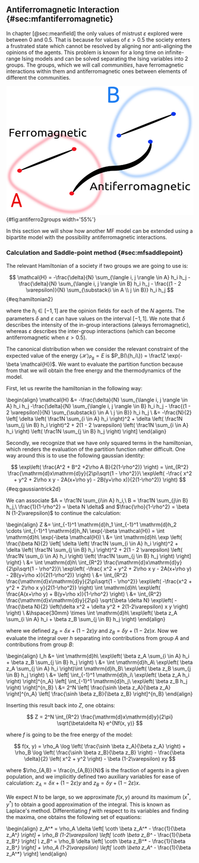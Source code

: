 
## Antiferromagnetic Interaction {#sec:mfantiferromagnetic}

In chapter [@sec:meanfield] the only values of mistrust $\varepsilon$ explored were between $0$ and $0.5$. That is because for values of $\varepsilon > 0.5$ the society enters a frustrated state which cannot be resolved by aligning nor anti-aligning the opinions of the agents. This problem is known for a long time on infinite-range Ising models and can be solved separating the Ising variables into 2 groups. The groups, which we will call *communities*, have ferromagnetic interactions within them and antiferromagnetic ones between elements of different the communities.

![Exemplification of the interactions between and inside the 2 communities in a bipartite society](images/antiferromagnetic-2groups.png){#fig:antiferro2groups width='55%'}

In this section we will show how another MF model can be extended using a bipartite model with the possibility antiferromagnetic interactions.


### Calculation and Saddle-point method {#sec:mfsaddlepoint}

The relevant Hamiltonian of a society if two groups we are going to use is:

$$  \mathcal{H} =  -\frac{\delta}{N} \sum_{\langle i, j \rangle \in A} h_i h_j -\frac{\delta}{N} \sum_{\langle i, j \rangle \in B} h_i h_j - \frac{(1 - 2 \varepsilon)}{N} \sum_{\substack{i \in A \\ j \in B}} h_i h_j $$ {#eq:hamiltonian2}

where the $h_i \in [-1, 1]$ are the opinion fields for each of the $N$ agents. The parameters $\delta$ and $\varepsilon$ can have values on the interval $[-1, 1]$. We note that $\delta$ describes the intensity of the in-group interactions (always ferromagnetic), whereas $\varepsilon$ describes the inter-group interactions (which can become antiferromagnetic when $\varepsilon > 0.5$).

The canonical distribution when we consider the relevant constraint of the expected value of the energy $\langle\mathcal{H}\rangle_{P_B} = E$ is $P_B(\{h_i\}) = \frac1Z \exp(-\beta \mathcal{H})$. We want to evaluate the partition function because from that we will obtain the free energy and the thermodynamics of the model.

First, let us rewrite the hamiltonian in the following way:

\begin{align}
  \mathcal{H} &=  -\frac{\delta}{N} \sum_{\langle i, j \rangle \in A} h_i h_j -\frac{\delta}{N} \sum_{\langle i, j \rangle \in B} h_i h_j - \frac{(1 - 2 \varepsilon)}{N} \sum_{\substack{i \in A \\ j \in B}} h_i h_j \\
  &= -\frac{N}{2} \left[ \delta \left( \frac1N \sum_{i \in A} h_i \right)^2 + \delta \left( \frac1N \sum_{j \in B} h_i \right)^2 + 2(1 - 2 \varepsilon) \left( \frac1N \sum_{i \in A} h_i \right) \left( \frac1N \sum_{j \in B} h_j \right) \right]
\end{align}

Secondly, we recognize that we have only squared terms in the hamiltonian, which renders the evaluation of the partition function rather difficult. One way around this is to use the following gaussian identity:

$$ \exp\left( \frac{A^2 + B^2 +2\rho A B}{2(1-\rho^2)} \right) = \int_{R^2} \frac{\mathrm{d}x\mathrm{d}y}{2\pi\sqrt{1 - \rho^2}}\ \exp\left( -\frac{ x^2 + y^2 + 2\rho x y - 2A(x+\rho y) - 2B(y+\rho x)}{2(1-\rho^2)} \right) $$ {#eq:gaussiantrick2d}

We can associate $A = \frac1N \sum_{i\in A} h_i,\ B = \frac1N \sum_{j\in B} h_j,\ \frac{1}{1-\rho^2} = \beta N \delta$ and $\frac{\rho}{1-\rho^2} = \beta N (1-2\varepsilon)$ to continue the calculation:

\begin{align}
    Z &= \int_{-1}^1 \mathrm{d}h_1 \int_{-1}^1 \mathrm{d}h_2 \cdots \int_{-1}^1 \mathrm{d}h_N\ \exp(-\beta \mathcal{H}) = \int \mathrm{d}h\ \exp(-\beta \mathcal{H}) \\
    &= \int \mathrm{d}h\ \exp \left\{ \frac{\beta N}{2} \left[ \delta \left( \frac1N \sum_{i \in A} h_i \right)^2 + \delta \left( \frac1N \sum_{j \in B} h_i \right)^2 + 2(1 - 2 \varepsilon) \left( \frac1N \sum_{i \in A} h_i \right) \left( \frac1N \sum_{j \in B} h_j \right) \right] \right\} \\
    &= \int \mathrm{d}h\ \int_{R^2} \frac{\mathrm{d}x\mathrm{d}y}{2\pi\sqrt{1 - \rho^2}}\ \exp\left( -\frac{ x^2 + y^2 + 2\rho x y - 2A(x+\rho y) - 2B(y+\rho x)}{2(1-\rho^2)} \right) \\
    &= \int_{R^2} \frac{\mathrm{d}x\mathrm{d}y}{2\pi\sqrt{1 - \rho^2}} \exp\left( -\frac{x^2 + y^2 + 2\rho x y}{2(1-\rho^2)} \right) \int \mathrm{d}h\ \exp\left( \frac{A(x+\rho y) + B(y+\rho x)}{1-\rho^2} \right) \\
    &= \int_{R^2} \frac{\mathrm{d}x\mathrm{d}y}{2\pi} \sqrt{\beta \delta N} \exp\left( -\frac{\beta N}{2} \left(\delta x^2 + \delta y^2 + 2(1-2\varepsilon) x y \right) \right) \\
    &\hspace{30mm} \times \int \mathrm{d}h\ \exp\left( \beta z_A \sum_{i \in A} h_i + \beta z_B \sum_{j \in B} h_j \right)
\end{align}

where we defined $z_B = \delta x + (1-2\varepsilon) y$ and $z_B = \delta y + (1-2\varepsilon) x$. Now we evaluate the integral over $h$ separating into contributions from group $A$ and contributions from group $B$:

\begin{align}
    I_h &= \int \mathrm{d}h\ \exp\left( \beta z_A \sum_{i \in A} h_i + \beta z_B \sum_{j \in B} h_j \right) \\
    &= \int \mathrm{d}h_A\ \exp\left( \beta z_A \sum_{j \in A} h_i \right)\int \mathrm{d}h_B\ \exp\left( \beta z_B \sum_{j \in B} h_j \right) \\
    &= \left[ \int_{-1}^1 \mathrm{d}h_i\ \exp\left( \beta z_A h_i \right) \right]^{n_A} \left[ \int_{-1}^1 \mathrm{d}h_j\ \exp\left( \beta z_B h_j \right) \right]^{n_B} \\
    &= 2^N \left[ \frac{\sinh \beta z_A}{\beta z_A} \right]^{n_A} \left[ \frac{\sinh \beta z_B}{\beta z_B} \right]^{n_B}
\end{align}

Inserting this result back into $Z$, one obtains:

<!-- WAS A GATHER ENVIRONMENT -->
$$ Z = 2^N \int_{R^2} \frac{\mathrm{d}x\mathrm{d}y}{2\pi} \sqrt{\beta\delta N} e^{Nf(x, y)} $$

where $f$ is going to be the free energy of the model:

$$ f(x, y) = \rho_A \log \left( \frac{\sinh \beta z_A}{\beta z_A} \right) + \rho_B \log \left( \frac{\sinh \beta z_B}{\beta z_B} \right) - \frac{\beta \delta}{2} \left( x^2 + y^2 \right) - \beta (1-2\varepsilon) xy $$

where $\rho_{A,B} = \frac{n_{A,B}}{N}$ is the fraction of agents in a given population, and we implicitly defined two auxiliary variables for ease of calculation: $z_A = \delta x + (1-2\varepsilon)y$ and $z_B = \delta y + (1-2\varepsilon)x$.

We expect $N$ to be large, so we approximate $f(x, y)$ around its maximum $(x^*, y^*)$ to obtain a good approximation of the integral. This is known as Laplace's method. Differentiating $f$ with respect to its variables and finding the maxima, one obtains the following set of equations:

\begin{align}
	z_A^* = \rho_A \delta \left[ \coth \beta z_A^* - \frac{1}{\beta z_A^*} \right] + \rho_B (1-2\varepsilon) \left[ \coth \beta z_B^* - \frac{1}{\beta z_B^*} \right] \\
	z_B^* = \rho_B \delta \left[ \coth \beta z_B^* - \frac{1}{\beta z_B^*} \right] + \rho_A (1-2\varepsilon) \left[ \coth \beta z_A^* - \frac{1}{\beta z_A^*} \right]
\end{align}
